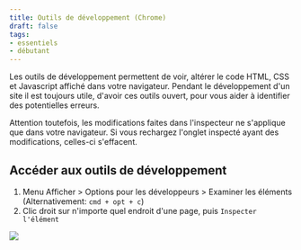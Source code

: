 ```yaml
---
title: Outils de développement (Chrome)
draft: false
tags:
- essentiels
- débutant
---
```


Les outils de développement permettent de voir, altérer le code HTML, CSS et Javascript affiché dans votre navigateur. Pendant le développement d'un site il est toujours utile, d'avoir ces outils ouvert, pour vous aider à identifier des potentielles erreurs.

Attention toutefois, les modifications faites dans l'inspecteur ne s'applique que dans votre navigateur. Si vous rechargez l'onglet inspecté ayant des modifications, celles-ci s'effacent.

## Accéder aux outils de développement

1. Menu Afficher > Options pour les développeurs > Examiner les éléments (Alternativement: `cmd + opt + c`)
2. Clic droit sur n'importe quel endroit d'une page, puis `Inspecter l'élément`

![](https://blog.hubspot.com/hubfs/Google%20Drive%20Integration/A%20Marketers%20Guide%20to%20Chrome%20Developer%20Tools%20%5Bw%20Step-by-Step%20Instructions%5D.gif)